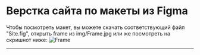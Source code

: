 # Верстка сайта по макеты из Figma
Чтобы посмотреть макет, вы можете скачать соответствующий файл "Site.fig", открыть frame из img/Frame.jpg или же посмотреть на скришнот ниже:
![Frame](https://github.com/ArlenMor/Site-layout-3/assets/42170867/6f01aa40-888f-4d72-a66e-74dab16437bf)

---
